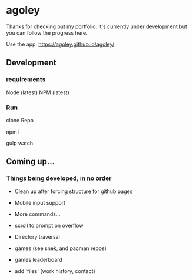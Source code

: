 # agoley
Thanks for checking out my portfolio, it's currently under development but you can follow the progress here. 


Use the app: https://agoley.github.io/agoley/


## Development

### requirements
Node (latest)
NPM (latest)

### Run
clone Repo

npm i

gulp watch

## Coming up...
### Things being developed, in no order

- Clean up after forcing structure for github pages

- Mobile input support

- More commands... 

- scroll to prompt on overflow

- Directory traversal

- games (see snek, and pacman repos)

- games leaderboard

- add 'files' (work history, contact)
  
  





